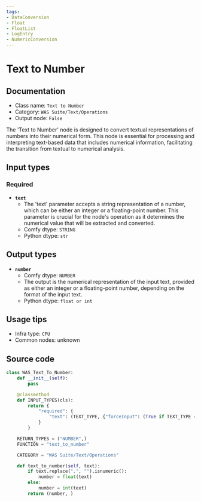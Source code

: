 ```yaml
---
tags:
- DataConversion
- Float
- FloatList
- LogEntry
- NumericConversion
---
```


# Text to Number
## Documentation
- Class name: `Text to Number`
- Category: `WAS Suite/Text/Operations`
- Output node: `False`

The 'Text to Number' node is designed to convert textual representations of numbers into their numerical form. This node is essential for processing and interpreting text-based data that includes numerical information, facilitating the transition from textual to numerical analysis.
## Input types
### Required
- **`text`**
    - The 'text' parameter accepts a string representation of a number, which can be either an integer or a floating-point number. This parameter is crucial for the node's operation as it determines the numerical value that will be extracted and converted.
    - Comfy dtype: `STRING`
    - Python dtype: `str`
## Output types
- **`number`**
    - Comfy dtype: `NUMBER`
    - The output is the numerical representation of the input text, provided as either an integer or a floating-point number, depending on the format of the input text.
    - Python dtype: `float or int`
## Usage tips
- Infra type: `CPU`
- Common nodes: unknown


## Source code
```python
class WAS_Text_To_Number:
    def __init__(self):
        pass

    @classmethod
    def INPUT_TYPES(cls):
        return {
            "required": {
                "text": (TEXT_TYPE, {"forceInput": (True if TEXT_TYPE == 'STRING' else False)}),
            }
        }

    RETURN_TYPES = ("NUMBER",)
    FUNCTION = "text_to_number"

    CATEGORY = "WAS Suite/Text/Operations"

    def text_to_number(self, text):
        if text.replace(".", "").isnumeric():
            number = float(text)
        else:
            number = int(text)
        return (number, )

```
